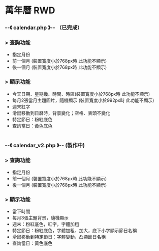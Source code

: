# 萬年曆 RWD 
### --《 calendar.php 》--  （已完成）
###  > 查詢功能
 - 指定月份  
 - 前一個月 (裝置寬度小於768px時 此功能不顯示)  
 - 後一個月 (裝置寬度小於768px時 此功能不顯示)  
###  > 顯示功能
 - 今天日期、星期幾、時間、時區(裝置寬度小於768px時 此功能不顯示)
 - 每月2張當月主題圖片，隨機顯示 (裝置寬度小於992px時 此功能不顯示)
 - 週末紅字
 - 滑鼠移動到日曆時，背景變化；空格、表頭不變化
 - 特定節日：粉紅底色
 - 查詢當日：黃色底色
  
#  

### --《 calendar_v2.php 》--  (製作中)
###  > 查詢功能
 - 指定月份  
 - 前一個月 (裝置寬度小於768px時 此功能不顯示)
 - 後一個月 (裝置寬度小於768px時 此功能不顯示)
###  > 顯示功能
 - 當下時間
 - 每月3張主題背景，隨機顯示
 - 週末：粉紅底色，紅字，字體加粗
 - 特定節日：粉紅底色，字體加粗、加大，底下小字顯示節日名稱 
 - 滑鼠移動到特定節日：字體變動，凸顯節日名稱
 - 查詢當日：黃色底色
